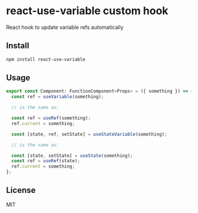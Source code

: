 # react-use-variable custom hook

React hook to update variable refs automatically

## Install

```bash
npm install react-use-variable
```

## Usage

```javascript
export const Component: FunctionComponent<Props> = ({ something }) => {
  const ref = useVariable(something);

  // is the same as:

  const ref = useRef(something);
  ref.current = something;

  const [state, ref, setState] = useStateVariable(something);

  // is the same as:

  const [state, setState] = useState(something);
  const ref = useRef(state);
  ref.current = something;
};
```

## License

MIT
